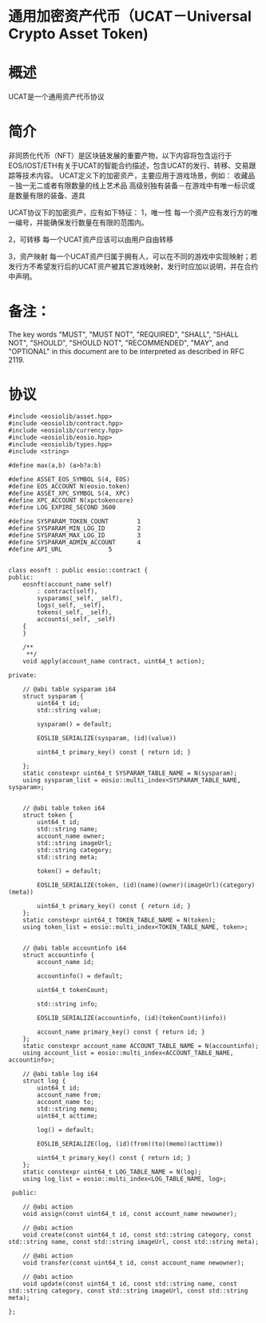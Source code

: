 # 通用加密资产代币（UCAT－Universal Crypto Asset Token)

# 概述
  UCAT是一个通用资产代币协议

# 简介
  非同质化代币（NFT）是区块链发展的重要产物，以下内容将包含运行于EOS/IOST/ETH有关于UCAT的智能合约描述，包含UCAT的发行、转移、交易跟踪等技术内容。
  UCAT定义下的加密资产，主要应用于游戏场景，例如：
  收藏品－独一无二或者有限数量的线上艺术品
  高级别独有装备－在游戏中有唯一标识或是数量有限的装备、道具

  UCAT协议下的加密资产，应有如下特征：
  1，唯一性
  每一个资产应有发行方的唯一编号，并能确保发行数量在有限的范围内。

  2，可转移
  每一个UCAT资产应该可以由用户自由转移

  3，资产映射
  每一个UCAT资产归属于拥有人，可以在不同的游戏中实现映射；若发行方不希望发行后的UCAT资产被其它游戏映射，发行时应加以说明，并在合约中声明。

# 备注：
  The key words "MUST", "MUST NOT", "REQUIRED", "SHALL", "SHALL NOT", "SHOULD", "SHOULD NOT", "RECOMMENDED", "MAY", and "OPTIONAL" in this document are to be interpreted as described in RFC 2119.

# 协议


```
#include <eosiolib/asset.hpp>
#include <eosiolib/contract.hpp>
#include <eosiolib/currency.hpp>
#include <eosiolib/eosio.hpp>
#include <eosiolib/types.hpp>
#include <string>

#define max(a,b) (a>b?a:b)

#define ASSET_EOS_SYMBOL S(4, EOS)
#define EOS_ACCOUNT N(eosio.token)
#define ASSET_XPC_SYMBOL S(4, XPC)
#define XPC_ACCOUNT N(xpctokencore)
#define LOG_EXPIRE_SECOND 3600

#define SYSPARAM_TOKEN_COUNT        1
#define SYSPARAM_MIN_LOG_ID         2
#define SYSPARAM_MAX_LOG_ID         3
#define SYSPARAM_ADMIN_ACCOUNT      4
#define API_URL			    5


class eosnft : public eosio::contract {
public:
    eosnft(account_name self)
        : contract(self),
        sysparams(_self, _self),
        logs(_self, _self),
        tokens(_self, _self),
        accounts(_self, _self)
    {
    }

    /**
     **/
    void apply(account_name contract, uint64_t action);

private:

    // @abi table sysparam i64
    struct sysparam {
        uint64_t id;
        std::string value;

        sysparam() = default;

        EOSLIB_SERIALIZE(sysparam, (id)(value))

        uint64_t primary_key() const { return id; }

    };
    static constexpr uint64_t SYSPARAM_TABLE_NAME = N(sysparam);
    using sysparam_list = eosio::multi_index<SYSPARAM_TABLE_NAME, sysparam>;

    
    // @abi table token i64
    struct token {
        uint64_t id;
        std::string name;
	    account_name owner;
	    std::string imageUrl;
	    std::string category;
	    std::string meta;

        token() = default;
        
        EOSLIB_SERIALIZE(token, (id)(name)(owner)(imageUrl)(category)(meta))
       
        uint64_t primary_key() const { return id; }
    };
    static constexpr uint64_t TOKEN_TABLE_NAME = N(token);
    using token_list = eosio::multi_index<TOKEN_TABLE_NAME, token>;

 
    // @abi table accountinfo i64
    struct accountinfo {
        account_name id;

        accountinfo() = default;

        uint64_t tokenCount;

        std::string info;

        EOSLIB_SERIALIZE(accountinfo, (id)(tokenCount)(info))

        account_name primary_key() const { return id; }
    };
    static constexpr account_name ACCOUNT_TABLE_NAME = N(accountinfo);
    using account_list = eosio::multi_index<ACCOUNT_TABLE_NAME, accountinfo>;

    // @abi table log i64
    struct log {
        uint64_t id;
	    account_name from;
	    account_name to;
	    std::string memo;
	    uint64_t acttime;

        log() = default;

        EOSLIB_SERIALIZE(log, (id)(from)(to)(memo)(acttime))

        uint64_t primary_key() const { return id; }
    };
    static constexpr uint64_t LOG_TABLE_NAME = N(log);
    using log_list = eosio::multi_index<LOG_TABLE_NAME, log>;

 public:
 
    // @abi action
    void assign(const uint64_t id, const account_name newowner);
    
    // @abi action
    void create(const uint64_t id, const std::string category, const std::string name, const std::string imageUrl, const std::string meta);

    // @abi action
    void transfer(const uint64_t id, const account_name newowner);

    // @abi action
    void update(const uint64_t id, const std::string name, const std::string category, const std::string imageUrl, const std::string meta);

};

```
